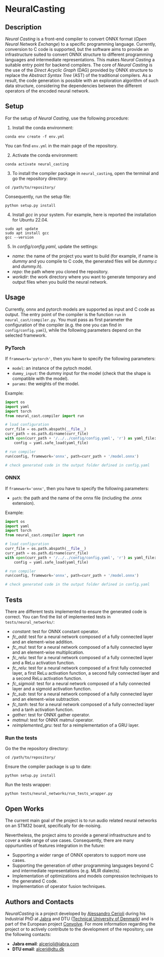 # NeuralCasting

## Description

*Neural Casting* is a front-end compiler to convert ONNX format (*Open Neural Network Exchange*) to a specific programming language. Currently, conversion to C code is supported, but the software aims to provide an infrastructure suited to convert ONNX structure to different programming languages and intermediate representations. This makes *Neural Casting* a suitable entry point for backend compilers.
The core of *Neural Casting* is the use of the *Direct Acyclic Graph* (DAG) provided by ONNX structure to replace the *Abstract Syntax Tree* (AST) of the traditional compilers. As a result, the code generation is possible with an exploration algorithm of such data structure, considering the dependencies between the different operators of the encoded neural network.  

## Setup

For the setup of *Neural Casting*, use the following procedure:

1. Install the conda environment:

```shell
conda env create -f env.yml
```

You can find `env.yml` in the main page of the repository.

2. Activate the conda environment:

```shell
conda activate neural_casting
```

3. To install the compiler package in `neural_casting`, open the terminal and go the repository directory:

```shell
cd /path/to/repository/
```

Consequently, run the setup file:

```shell
python setup.py install
```

4. Install *gcc* in your system. For example, here is reported the installation for Ubuntu 22.04.

```shell
sudo apt update
sudo apt install gcc
gcc --version
```

5. In *config/config.yaml*, update the settings:

- *name*: the name of the project you want to build (for example, if name is *dummy* and you compile to C code, the generated files will be *dummy.c* and *dummy.h*).
- *repo*: the path where you cloned the repository.
- *workdir*: the work directory where you want to generate temporary and output files when you build the neural network.

## Usage

Currently, onnx and pytorch models are supported as input and C code as output. The entry point of the compiler is the function `run` in `neural_cast/compiler.py`.
You must pass as first parameter the configuration of the compiler (e.g. the one you can find in `config/config.yaml`), while the following parameters depend on the selected framework.

### PyTorch

If `framework='pytorch'`, then you have to specify the following parameters:
- `model`: an instance of the pytoch model.
- `dummy_input`: the dummy input for the model (check that the shape is compatible with the model).
- `params`: the weights of the model.

Example:

```python
import os
import yaml
import torch
from neural_cast.compiler import run

# load configuration
curr_file = os.path.abspath(__file__)
curr_path = os.path.dirname(curr_file)   
with open(curr_path + '/../../config/config.yaml', 'r') as yaml_file:
    config = yaml.safe_load(yaml_file)

# run compiler
run(config, framework='onnx', path=curr_path + '/model.onnx')

# check generated code in the output folder defined in config.yaml
```

### ONNX

If `framework='onnx'`, then you have to specify the following parameters:
- `path`: the path and the name of the onnx file (including the .onnx extension).

Example:

```python
import os
import yaml
import torch
from neural_cast.compiler import run

# load configuration
curr_file = os.path.abspath(__file__)
curr_path = os.path.dirname(curr_file)   
with open(curr_path + '/../../config/config.yaml', 'r') as yaml_file:
    config = yaml.safe_load(yaml_file)

# run compiler
run(config, framework='onnx', path=curr_path + '/model.onnx')

# check generated code in the output folder defined in config.yaml
```

## Tests

There are different tests implemented to ensure the generated code is correct. You can find the list of implemented tests in `tests/neural_networks/`:

- *constant*: test for ONNX constant operator.
- *fc_add*: test for a neural network composed of a fully connected layer and an element-wise addition.
- *fc_mul*: test for a neural network composed of a fully connected layer and an element-wise multiplication.
- *fc_relu*: test for a neural network composed of a fully connected layer and a ReLu activation function.
- *fc_relu*: test for a neural network composed of a first fully connected layer, a first ReLu activation function, a second fully connected layer and a second ReLu activation function.
- *fc_sigmoid*: test for a neural network composed of a fully connected layer and a sigmoid activation function.
- *fc_sub*: test for a neural network composed of a fully connected layer and an element-wise subtraction.
- *fc_tanh*: test for a neural network composed of a fully connected layer and a tanh activation function.
- *gather*: test for ONNX gather operator.
- *matmul*: test for ONNX matmul operator.
- *reimplemented_gru*: test for a reimplementation of a GRU layer.

### Run the tests

Go the the repository directory:

```shell
cd /path/to/repository/
```

Ensure the compiler package is up to date:

```shell
python setup.py install
```

Run the tests wrapper:

```shell
python tests/neural_networks/run_tests_wrapper.py
``` 

## Open Works

The current main goal of the project is to run audio related neural networks on an STM32 board, specifically for de-noising.

Nevertheless, the project aims to provide a general infrastructure and to cover a wide range of use cases. Consequently, there are many oppurtunities of features integration in the future:

- Supporting a wider range of ONNX operators to support more use cases.
- Supporting the generation of other programming languages beyond C and intermediate representations (e.g. MLIR dialects).
- Implementation of optimizations and models compression techniques to the generated C code.
- Implementation of operator fusion techniques.

## Authors and Contacts

*NeuralCasting* is a project developed by [Alessandro Cerioli](https://dk.linkedin.com/in/alessandro-cerioli-26237231) during his Industrial PhD at [Jabra](https://www.jabra.dk/) and DTU ([Technical University of Denmark](https://www.dtu.dk/english/)) and is part of the European project [Convolve](https://convolve.eu/). For more information regarding the project or to actively contribute to the development of the repository, use the following contacts:

- **Jabra email**: alcerioli@jabra.com
- **DTU email**: alceri@dtu.dk